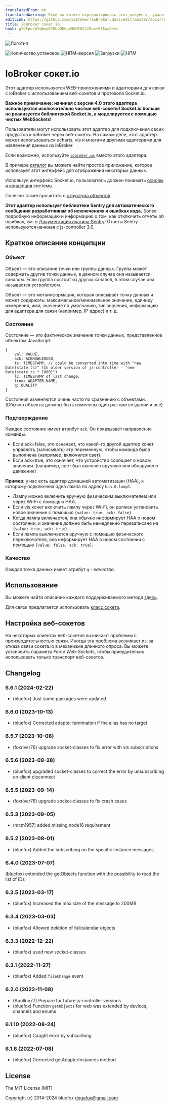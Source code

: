```yaml
---
translatedFrom: en
translatedWarning: Если вы хотите отредактировать этот документ, удалите поле «translationFrom», в противном случае этот документ будет снова автоматически переведен
editLink: https://github.com/ioBroker/ioBroker.docs/edit/master/docs/ru/adapterref/iobroker.socketio/README.md
title: ioBroker сокет.io
hash: g7QFpuLWYqWvpDY8UeOEbux9NHF0CLINux+EfEweE+s=
---
```

![Логотип](../../../en/adapterref/iobroker.socketio/admin/socketio.png)

![Количество установок](http://iobroker.live/badges/socketio-stable.svg)
![НПМ-версия](http://img.shields.io/npm/v/iobroker.socketio.svg)
![Загрузки](https://img.shields.io/npm/dm/iobroker.socketio.svg)
![НПМ](https://nodei.co/npm/iobroker.socketio.png?downloads=true)

# IoBroker сокет.io
Этот адаптер используется WEB-приложениями и адаптерами для связи с ioBroker с использованием веб-сокетов и протокола Socket.io.

**Важное примечание: начиная с версии 4.0 этого адаптера используются исключительно чистые веб-сокеты! Socket.io больше не реализуется библиотекой Socket.io, а моделируется с помощью чистых WebSockets!**

Пользователи могут использовать этот адаптер для подключения своих продуктов к ioBroker через веб-сокеты.
На самом деле, этот адаптер может использоваться echarts, vis и многими другими адаптерами для извлечения данных из ioBroker.

Если возможно, используйте [`iobroker.ws`](https://github.com/ioBroker/ioBroker.ws) вместо этого адаптера.

В примере [каталог](https://github.com/ioBroker/ioBroker.socketio/tree/master/example) вы можете найти простое приложение, которое использует этот интерфейс для отображения некоторых данных.

Используя интерфейс Socket.io, пользователь должен понимать [основы и концепция](https://github.com/ioBroker/ioBroker) системы.

Полезно также прочитать о [структура объектов](https://github.com/ioBroker/ioBroker/blob/master/doc/SCHEMA.md).

**Этот адаптер использует библиотеки Sentry для автоматического сообщения разработчикам об исключениях и ошибках кода.** Более подробную информацию и информацию о том, как отключить отчеты об ошибках, см. в [Документация плагина Sentry](https://github.com/ioBroker/plugin-sentry#plugin-sentry)! Отчеты Sentry используются начиная с js-controller 3.0.

## Краткое описание концепции
### Объект
Объект — это описание точки или группы данных. Группа может содержать другие точки данных, в данном случае она называется каналом.
Если группа состоит из других каналов, в этом случае она называется устройством.

Объект — это метаинформация, которая описывает точку данных и может содержать: максимальное/минимальное значение, единицу измерения, имя, значение по умолчанию, тип значения, информацию для адаптера для связи (например, IP-адрес) и т. д.

### Состояние
Состояние — это фактическое значение точки данных, представленное объектом JavaScript:

```
{
    val: VALUE,
    ack: ACKNOWLEDGED,
    ts: TIMESTAMP, // could be converted into time with "new Date(state.ts)" (In older version of js-controller - "new Date(state.ts * 1000)")
    lc: TIMESTAMP of last change,
    from: ADAPTER_NAME,
    q: QUALITY
}
```

Состояния изменяются очень часто по сравнению с объектами. (Обычно объекты должны быть изменены один раз при создании и все)

### Подтверждение
Каждое состояние имеет атрибут `ack`. Он показывает направление команды.

- Если ack=false, это означает, что какой-то другой адаптер хочет управлять (записывать) эту переменную, чтобы команда была выполнена (например, включился свет).
- Если ack=true, это означает, что устройство сообщает о новом значении. (например, свет был включен вручную или обнаружено движение)

**Пример**: у нас есть адаптер домашней автоматизации (HAA), к которому подключена одна лампа по адресу `haa.0.lamp1`.

- Лампу можно включить вручную физическим выключателем или через Wi-Fi с помощью HAA.
- Если vis хочет включить лампу через Wi-Fi, он должен установить новое значение с помощью `{value: true, ack: false}`.
- Когда лампа включается, она обычно информирует HAA о новом состоянии, и значение должно быть немедленно перезаписано на `{value: true, ack: true}`.
- Если лампа выключается вручную с помощью физического переключателя, она информирует HAA о новом состоянии с помощью `{value: false, ack: true}`.

### Качество
Каждая точка данных имеет атрибут `q` - *качество*.

## Использование
Вы можете найти описание каждого поддерживаемого метода [здесь](https://github.com/ioBroker/ioBroker.socket-classes#web-methods).

Для связи предлагается использовать [класс сокета](https://github.com/ioBroker/socket-client).

## Настройка веб-сокетов
На некоторых клиентах веб-сокетов возникают проблемы с производительностью связи.
Иногда эта проблема возникает из-за отказа связи сокета.io в механизме длинного опроса.
Вы можете установить параметр *Force Web-Sockets*, чтобы принудительно использовать только транспорт веб-сокетов.

<!-- Заполнитель следующей версии (в начале строки):

### **РАБОТА В ПРОГРЕССЕ** -->

## Changelog
### 6.6.1 (2024-02-22)
* (bluefox) Just some packages were updated

### 6.6.0 (2023-10-13)
* (bluefox) Corrected adapter termination if the alias has no target

### 6.5.7 (2023-10-08)
* (foxriver76) upgrade socket-classes to fix error with vis subscriptions

### 6.5.6 (2023-09-28)
* (bluefox) upgraded socket-classes to correct the error by unsubscribing on client disconnect

### 6.5.5 (2023-09-14)
* (foxriver76) upgrade socket-classes to fix crash cases

### 6.5.3 (2023-09-05)
* (mcm1957) added missing node16 requirement

### 6.5.2 (2023-08-01)
* (bluefox) Added the subscribing on the specific instance messages

### 6.4.0 (2023-07-07)
(bluefox) extended the getObjects function with the possibility to read the list of IDs

### 6.3.5 (2023-03-17)
* (bluefox) Increased the max size of the message to 200MB

### 6.3.4 (2023-03-03)
* (bluefox) Allowed deletion of fullcalendar objects

### 6.3.3 (2022-12-22)
* (bluefox) used new socket-classes

### 6.3.1 (2022-11-27)
* (bluefox) Added `fileChange` event

### 6.2.0 (2022-11-08)
* (Apollon77) Prepare for future js-controller versions
* (bluefox) Function `getObjects` for web was extended by devices, channels and enums

### 6.1.10 (2022-08-24)
* (bluefox) Caught error by subscribing

### 6.1.8 (2022-07-08)
* (bluefox) Corrected getAdapterInstances method

## License

The MIT License (MIT)

Copyright (c) 2014-2024 bluefox <dogafox@gmail.com>